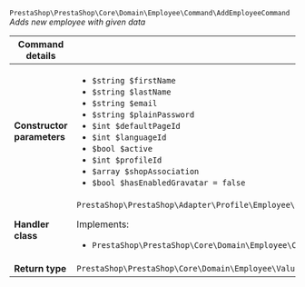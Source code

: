 `PrestaShop\PrestaShop\Core\Domain\Employee\Command\AddEmployeeCommand`
_Adds new employee with given data_

| Command details            |    |
| -------------------------- | -- |
| **Constructor parameters** | <ul> <li>`$string $firstName`</li>  <li>`$string $lastName`</li>  <li>`$string $email`</li>  <li>`$string $plainPassword`</li>  <li>`$int $defaultPageId`</li>  <li>`$int $languageId`</li>  <li>`$bool $active`</li>  <li>`$int $profileId`</li>  <li>`$array $shopAssociation`</li>  <li>`$bool $hasEnabledGravatar = false`</li> </ul> |
| **Handler class**          | `PrestaShop\PrestaShop\Adapter\Profile\Employee\CommandHandler\AddEmployeeHandler`  <p> Implements: </p> <ul>  <li>`PrestaShop\PrestaShop\Core\Domain\Employee\CommandHandler\AddEmployeeHandlerInterface`</li>  |
| **Return type** |  `PrestaShop\PrestaShop\Core\Domain\Employee\ValueObject\EmployeeId`  |
